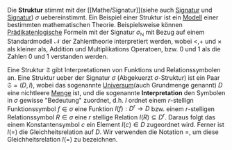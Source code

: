 Die __Struktur__ stimmt mit der [[Mathe/Signatur]](siehe auch [Signatur](Mathe/Signatur.md) und [Signatur](Grundlagen%20der%20Programmierung/Signatur.md)) $\sigma$ uebereinstimmt. Ein Beispiel einer Struktur ist ein [Modell](Modell.md) einer bestimmten mathematischen Theorie. Beispielsweise können [Prädikatenlogische](Logik%20und%20Semantik%20von%20Programiersprachen/Prädikatenlogik.md) Formeln mit der Signatur $\sigma_{\mathbb N}$ mit Bezug auf einem Standardmodell $\mathcal N$ der Zahlentheorie interpretiert werden, wobei $<, +$ und $\times$ als kleiner als, Addition und Multiplikations Operatoen, bzw. $0$ und $1$ als die Zahlen $0$ und $1$ verstanden werden. 

Eine Struktur $\mathfrak S$ gibt Interpretationen von Funktions und Relationssymbolen an. Eine Struktur ueber der Signatur $\sigma$ (Abgekuerzt $\sigma$-Struktur) ist ein Paar $\mathfrak S = (D, I)$, wobei das sogenannte [Universum](Universum.md)(auch Grundmenge genannt)  $D$ eine nichtleere [Menge](Mengen.md) ist, und die sogenannte __Interpretation__ den Symbolen in $\sigma$ gewisse "Bedeutung" zuordnet, d.h. $I$ ordnet einem $r$-stellign Funktionssymbol $f\in \sigma$ eine Funktion $I(f): D^{r} \to D$ bzw. einem $r$-stelligen Relationssymbol $R\in\sigma$ eine $r$ stellige Relation $I(R) \subseteq D^{r}$. Daraus folgt das einem Konstantensymbol $c$ ein Element $I(c) \in D$ zugeordnet wird. Ferner ist $I(=)$ die Gleichheitsrelation auf $D$. Wir  verwenden die Notation $=$, um diese Gleichheitsrelation $I(=)$ zu bezeichnen.
